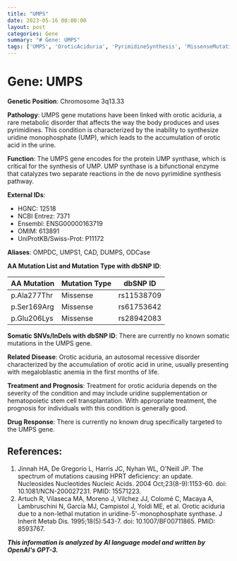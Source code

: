 ```yaml
---
title: "UMPS"
date: 2023-05-16 00:00:00
layout: post
categories: Gene
summary: "# Gene: UMPS"
tags: ['UMPS', 'OroticAciduria', 'PyrimidineSynthesis', 'MissenseMutation', 'MetabolicDisorder', 'UridineSupplementation', 'HematopoieticStemCellTransplantation', 'RareDisease']
---
```


# Gene: UMPS

**Genetic Position**: Chromosome 3q13.33

**Pathology**: UMPS gene mutations have been linked with orotic aciduria, a rare metabolic disorder that affects the way the body produces and uses pyrimidines. This condition is characterized by the inability to synthesize uridine monophosphate (UMP), which leads to the accumulation of orotic acid in the urine.

**Function**: The UMPS gene encodes for the protein UMP synthase, which is critical for the synthesis of UMP. UMP synthase is a bifunctional enzyme that catalyzes two separate reactions in the de novo pyrimidine synthesis pathway.

**External IDs**:
- HGNC: 12518
- NCBI Entrez: 7371
- Ensembl: ENSG00000163719
- OMIM: 613891
- UniProtKB/Swiss-Prot: P11172

**Aliases**: OMPDC, UMPS1, CAD, DUMPS, ODCase

**AA Mutation List and Mutation Type with dbSNP ID**: 

|AA Mutation | Mutation Type | dbSNP ID |
|------------|---------------|----------|
| p.Ala277Thr | Missense | rs11538709 |
| p.Ser169Arg | Missense | rs61753642 |
| p.Glu206Lys | Missense | rs28942083 |

**Somatic SNVs/InDels with dbSNP ID**:
There are currently no known somatic mutations in the UMPS gene.

**Related Disease**: Orotic aciduria, an autosomal recessive disorder characterized by the accumulation of orotic acid in urine, usually presenting with megaloblastic anemia in the first months of life.

**Treatment and Prognosis**: Treatment for orotic aciduria depends on the severity of the condition and may include uridine supplementation or hematopoietic stem cell transplantation. With appropriate treatment, the prognosis for individuals with this condition is generally good.

**Drug Response**: There is currently no known drug specifically targeted to the UMPS gene.

## References:

1. Jinnah HA, De Gregorio L, Harris JC, Nyhan WL, O'Neill JP. The spectrum of mutations causing HPRT deficiency: an update. Nucleosides Nucleotides Nucleic Acids. 2004 Oct;23(8-9):1153-60. doi: 10.1081/NCN-200027231. PMID: 15571223.
2. Artuch R, Vilaseca MA, Moreno J, Vílchez JJ, Colomé C, Macaya A, Lambruschini N, García MJ, Campistol J, Yoldi ME, et al. Orotic aciduria due to a non-lethal mutation in uridine-5'-monophosphate synthase. J Inherit Metab Dis. 1995;18(5):543-7. doi: 10.1007/BF00711865. PMID: 8593767.

**_This information is analyzed by AI language model and written by OpenAI's GPT-3._**
